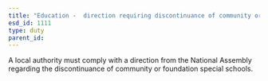 ```yaml
---
title: "Education -  direction requiring discontinuance of community or foundation special schools"
esd_id: 1111
type: duty
parent_id:  
---
```


A local authority must comply with a direction from the National Assembly regarding the discontinuance of community or foundation special schools.

